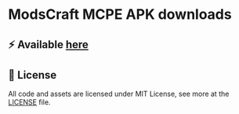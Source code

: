 # ModsCraft MCPE APK downloads

## :zap: Available [here](https://wavEye-Project.github.io/modscraft_mcpe_apk)

## :page_with_curl: License
All code and assets are licensed under MIT License, see more at the [LICENSE](LICENSE) file.
